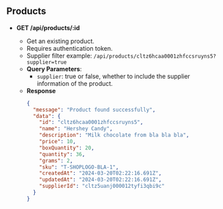 ## Products

- **GET /api/products/:id**

  - Get an existing product.
  - Requires authentication token.
  - Supplier filter example: `/api/products/cltz6hcaa0001zhfccsruyns5?supplier=true`
  - **Query Parameters**:
    - `supplier`: true or false, whether to include the supplier information of the product.
  - **Response**
    ```json
    {
      "message": "Product found successfully",
      "data": {
        "id": "cltz6hcaa0001zhfccsruyns5",
        "name": "Hershey Candy",
        "description": "Milk chocolate from bla bla bla",
        "price": 10,
        "boxQuantity": 20,
        "quantity": 36,
        "grams": 2,
        "sku": "T-SHOPLOGO-BLA-1",
        "createdAt": "2024-03-20T02:22:16.691Z",
        "updatedAt": "2024-03-20T02:22:16.691Z",
        "supplierId": "cltz5uanj000012tyfi3qbi9c"
      }
    }
    ```
